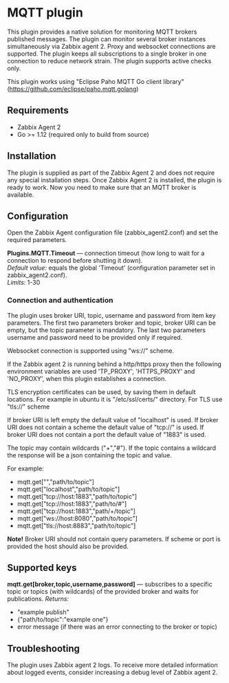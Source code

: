 # MQTT plugin
This plugin provides a native solution for monitoring MQTT brokers published messages. 
The plugin can monitor several broker instances simultaneously via Zabbix agent 2. Proxy and websocket connections are 
supported. The plugin keeps all subscriptions to a single broker in one connection to reduce network strain. The plugin 
supports active checks only.

This plugin works using "Eclipse Paho MQTT Go client library" (https://github.com/eclipse/paho.mqtt.golang)


## Requirements
- Zabbix Agent 2
- Go >= 1.12 (required only to build from source)

## Installation
The plugin is supplied as part of the Zabbix Agent 2 and does not require any special installation steps. Once 
Zabbix Agent 2 is installed, the plugin is ready to work. Now you need to make sure that an MQTT broker is available.

## Configuration
Open the Zabbix Agent configuration file (zabbix_agent2.conf) and set the required parameters.

**Plugins.MQTT.Timeout** — connection timeout (how long to wait for a connection to respond before shutting it down).  
*Default value:* equals the global 'Timeout' (configuration parameter set in zabbix_agent2.conf).  
*Limits:* 1-30

### Connection and authentication
The plugin uses broker URI, topic, username and password from item key parameters.
The first two parameters broker and topic, broker URI can be empty, but the topic parameter is mandatory.
The last two parameters username and password need to be provided only if required.

Websocket connection is supported using "ws://" scheme.

If the Zabbix agent 2 is running behind a http/https proxy then the following environment variables are used 
'TP_PROXY', 'HTTPS_PROXY' and 'NO_PROXY', when this plugin establishes a connection.

TLS encryption certificates can be used, by saving them in default locations.
For example in ubuntu it is "/etc/ssl/certs/" directory.
For TLS use "tls://" scheme

If broker URI is left empty the default value of "localhost" is used.
If broker URI does not contain a scheme the default value of "tcp://" is used.
If broker URI does not contain a port the default value of "1883" is used. 

The topic may contain wildcards ("+","#").
If the topic contains a wildcard the response will be a json containing the topic and value.

For example:
- mqtt.get["","path/to/topic"]
- mqtt.get["localhost","path/to/topic"]
- mqtt.get["tcp://host:1883","path/to/topic"]
- mqtt.get["tcp://host:1883","path/to/#"]
- mqtt.get["tcp://host:1883","path/+/topic"]
- mqtt.get["ws://host:8080","path/to/topic"]
- mqtt.get["tls://host:8883","path/to/topic"]

**Note!** Broker URI should not contain query parameters. If scheme or port is provided the host should also be provided.
  
## Supported keys

**mqtt.get[broker,topic,username,password]** — subscribes to a specific topic or topics (with wildcards) of the provided broker
and waits for publications.
*Returns:*
- "example publish"
- {"path/to/topic":"example one"}
- error message (if there was an error connecting to the broker or topic)

## Troubleshooting
The plugin uses Zabbix agent 2 logs. To receive more detailed information about logged events, consider increasing a debug level 
of Zabbix agent 2.
